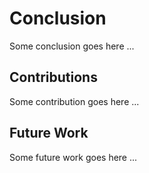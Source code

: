 # Conclusion

Some conclusion goes here ...

## Contributions

Some contribution goes here ...

## Future Work

Some future work goes here ...
